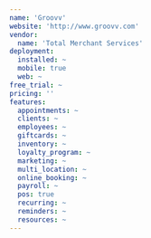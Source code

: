 ```yaml
---
name: 'Groovv'
website: 'http://www.groovv.com'
vendor:
  name: 'Total Merchant Services'
deployment:
  installed: ~
  mobile: true
  web: ~
free_trial: ~
pricing: ''
features:
  appointments: ~
  clients: ~
  employees: ~
  giftcards: ~
  inventory: ~
  loyalty_program: ~
  marketing: ~
  multi_location: ~
  online_booking: ~
  payroll: ~
  pos: true
  recurring: ~
  reminders: ~
  resources: ~
---
```

